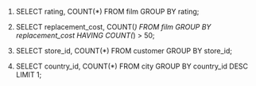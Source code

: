1.  SELECT rating, COUNT(*) FROM film
    GROUP BY rating;

2.  SELECT replacement_cost, COUNT(*)
    FROM film
    GROUP BY replacement_cost
    HAVING COUNT(*) > 50;

3.  SELECT store_id, COUNT(*)
    FROM customer
    GROUP BY store_id;

4.  SELECT country_id, COUNT(*)
    FROM city
    GROUP BY country_id DESC
    LIMIT 1;
